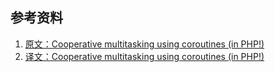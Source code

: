 

## 参考资料
1. [原文：Cooperative multitasking using coroutines (in PHP!)](http://nikic.github.io/2012/12/22/Cooperative-multitasking-using-coroutines-in-PHP.html)
1. [译文：Cooperative multitasking using coroutines (in PHP!)](http://www.oschina.net/translate/cooperative-multitasking-using-coroutines-in-php)